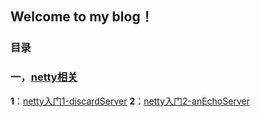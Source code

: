 ## Welcome to my blog！

### 目录
### 一，[netty相关](https://github.com/Crazypapa/Blog/tree/master/netty)
**1**：[netty入门1-discardServer](https://github.com/Crazypapa/Blog/blob/master/netty/netty入门1-discardServer.md)
**2**：[netty入门2-anEchoServer](https://github.com/Crazypapa/Blog/blob/master/netty/netty入门2-anEchoServer.md)
